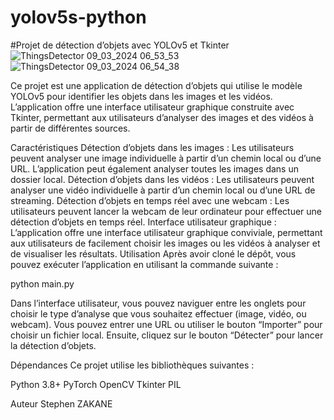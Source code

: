 # yolov5s-python

#Projet de détection d’objets avec YOLOv5 et Tkinter
![ThingsDetector 09_03_2024 06_53_53](https://github.com/StephenZAST/yolov5s-python/assets/160651813/70f0bb82-e4ed-4384-99cf-0df06268017e)
![ThingsDetector 09_03_2024 06_54_38](https://github.com/StephenZAST/yolov5s-python/assets/160651813/d203c2f5-ab99-44cb-85ad-e82171287daf)


Ce projet est une application de détection d’objets qui utilise le modèle YOLOv5 pour identifier les objets dans les images et les vidéos. L’application offre une interface utilisateur graphique construite avec Tkinter, permettant aux utilisateurs d’analyser des images et des vidéos à partir de différentes sources.

Caractéristiques
Détection d’objets dans les images : Les utilisateurs peuvent analyser une image individuelle à partir d’un chemin local ou d’une URL. L’application peut également analyser toutes les images dans un dossier local.
Détection d’objets dans les vidéos : Les utilisateurs peuvent analyser une vidéo individuelle à partir d’un chemin local ou d’une URL de streaming.
Détection d’objets en temps réel avec une webcam : Les utilisateurs peuvent lancer la webcam de leur ordinateur pour effectuer une détection d’objets en temps réel.
Interface utilisateur graphique : L’application offre une interface utilisateur graphique conviviale, permettant aux utilisateurs de facilement choisir les images ou les vidéos à analyser et de visualiser les résultats.
Utilisation
Après avoir cloné le dépôt, vous pouvez exécuter l’application en utilisant la commande suivante :

python main.py

Dans l’interface utilisateur, vous pouvez naviguer entre les onglets pour choisir le type d’analyse que vous souhaitez effectuer (image, vidéo, ou webcam). Vous pouvez entrer une URL ou utiliser le bouton “Importer” pour choisir un fichier local. Ensuite, cliquez sur le bouton “Détecter” pour lancer la détection d’objets.

Dépendances
Ce projet utilise les bibliothèques suivantes :

Python 3.8+
PyTorch
OpenCV
Tkinter
PIL

Auteur
Stephen ZAKANE 
